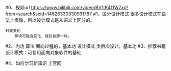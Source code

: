 #0、视频url
    https://www.bilibili.com/video/BV1tK411W7xx?from=search&seid=14626330330991787
#1、区分设计模式
    很多设计模式在语法上很像，所以设计模式是从语义上区分的。
    
    封装变化
        那块可能会变化，就封装那一块。
#2、内功
    算法
        面向过程的，基本功
    设计模式
        类层次设计，基本功
#3、推荐书籍
    设计模式：可复用面向对象软件的基础
    
#4、如何学习新知识
    上官网
